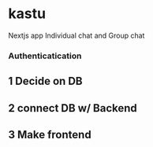 # kastu
Nextjs app Individual chat and Group chat 

### Authenticatication 
## 1 Decide on DB 
## 2 connect DB w/ Backend 
## 3 Make frontend 